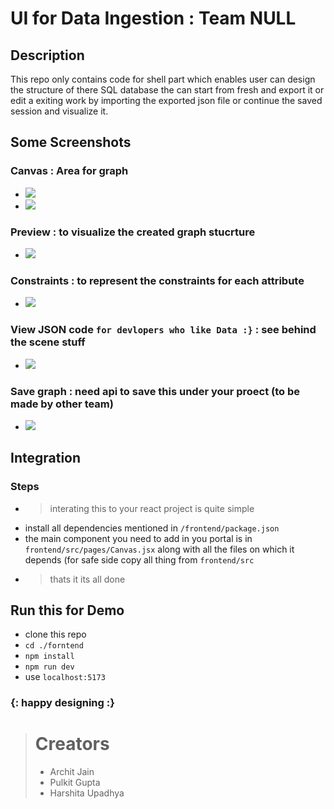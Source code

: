 # UI for Data Ingestion : Team NULL
## Description 
This repo only contains code for shell part which enables user can design the structure of there SQL database the can start from fresh and export it or edit a exiting work by importing the exported json file or continue the saved session and visualize it.
## Some Screenshots  
### Canvas : Area for graph
+ ![](https://hackmd.io/_uploads/HJpObZ5E2.png)
+ ![](https://hackmd.io/_uploads/BJ9tV-5N2.png)
### Preview : to visualize the created graph stucrture 
+ ![](https://hackmd.io/_uploads/B15u4WcV3.png)
### Constraints : to represent the constraints for each attribute
+ ![](https://hackmd.io/_uploads/r1nsNbq4h.png)
### View JSON code `for devlopers who like Data :}` : see behind the scene stuff 
+ ![](https://hackmd.io/_uploads/ryXRNZqNn.png)
### Save graph : need api to save this under your proect (to be made by other team)
+ ![](https://hackmd.io/_uploads/BksJSb5V2.png)

## Integration 
### Steps
+ > interating this to your react project is quite simple 
+ install all dependencies mentioned in `/frontend/package.json`
+ the main component you need to add in you portal is in `frontend/src/pages/Canvas.jsx` along with all the files on which it depends (for safe side copy all thing from `frontend/src`
+ > thats it its all done

## Run this for Demo 
+ clone this repo
+ `cd ./forntend`
+ `npm install`
+ `npm run dev`
+ use `localhost:5173`
### {: happy designing :}

> # Creators 
> + Archit Jain
> + Pulkit Gupta
> + Harshita Upadhya

